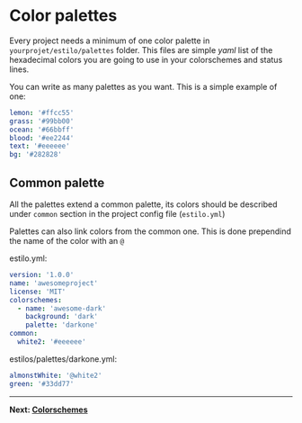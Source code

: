 # Color palettes

Every project needs a minimum of one color palette in
`yourprojet/estilo/palettes` folder. This files are simple _yaml_ list of the
hexadecimal colors you are going to use in your colorschemes and status lines.

You can write as many palettes as you want. This is a simple example of one:

```yaml
lemon: '#ffcc55'
grass: '#99bb00'
ocean: '#66bbff'
blood: '#ee2244'
text: '#eeeeee'
bg: '#282828'
```

## Common palette

All the palettes extend a common palette, its colors should be described under `common` section in the project config file (`estilo.yml`)

Palettes can also link colors from the common one. This is done prependind the name of the color with an `@`

estilo.yml:

```yaml
version: '1.0.0'
name: 'awesomeproject'
license: 'MIT'
colorschemes:
  - name: 'awesome-dark'
    background: 'dark'
    palette: 'darkone'
common:
  white2: '#eeeeee'
```

estilos/palettes/darkone.yml:

```yaml
almonstWhite: '@white2'
green: '#33dd77'
```

---

**Next: [Colorschemes](colorschemes.md)**
